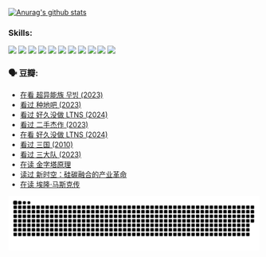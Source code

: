 
[![Anurag's github stats](https://github-readme-stats.vercel.app/api?username=w940853815)](https://github.com/anuraghazra/github-readme-stats)

### Skills:

<code><img height="32" src="https://cdn.jsdelivr.net/npm/simple-icons@v5/icons/python.svg"></code>
<code><img height="32" src="https://cdn.jsdelivr.net/npm/simple-icons@v5/icons/javascript.svg"></code>
<code><img height="32" src="https://cdn.jsdelivr.net/npm/simple-icons@v5/icons/django.svg"></code>
<code><img height="32" src="https://cdn.jsdelivr.net/npm/simple-icons@v5/icons/flask.svg"></code>
<code><img height="32" src="https://cdn.jsdelivr.net/npm/simple-icons@v5/icons/vuetify.svg"></code>
<code><img height="32" src="https://cdn.jsdelivr.net/npm/simple-icons@v5/icons/git.svg"></code>
<code><img height="32" src="https://cdn.jsdelivr.net/npm/simple-icons@v5/icons/docker.svg"></code>
<code><img height="32" src="https://cdn.jsdelivr.net/npm/simple-icons@v5/icons/postgresql.svg"></code>
<code><img height="32" src="https://cdn.jsdelivr.net/npm/simple-icons@v5/icons/elasticsearch.svg"></code>
<code><img height="32" src="https://cdn.jsdelivr.net/npm/simple-icons@v5/icons/macos.svg"></code>
<code><img height="32" src="https://cdn.jsdelivr.net/npm/simple-icons@v5/icons/linux.svg"></code>

### 🗣 豆瓣:

<!-- DOUBAN-ACTIVITIES:START -->
- [在看 超异能族 무빙‎ (2023)](https://www.douban.com/people/136069238/status/4527291077/?_i=08445766)
- [看过 种地吧‎ (2023)](https://www.douban.com/people/136069238/status/4527289637/?_i=08445766)
- [看过 好久没做 LTNS‎ (2024)](https://www.douban.com/people/136069238/status/4527289515/?_i=08445766)
- [看过 二手杰作‎ (2023)](https://www.douban.com/people/136069238/status/4522502716/?_i=08445766)
- [在看 好久没做 LTNS‎ (2024)](https://www.douban.com/people/136069238/status/4521969883/?_i=08445766)
- [看过 三国‎ (2010)](https://www.douban.com/people/136069238/status/4521634661/?_i=08445766)
- [看过 三大队‎ (2023)](https://www.douban.com/people/136069238/status/4510323325/?_i=08445766)
- [在读 金字塔原理](https://www.douban.com/people/136069238/status/4507497587/?_i=08445766)
- [读过 新时空：硅碳融合的产业革命](https://www.douban.com/people/136069238/status/4506659177/?_i=08445766)
- [在读 埃隆·马斯克传](https://www.douban.com/people/136069238/status/4500417190/?_i=08445766)
<!-- DOUBAN-ACTIVITIES:END -->


![Snake animation](https://raw.githubusercontent.com/w940853815/w940853815/output/github-contribution-grid-snake.svg)

<!--
**w940853815/w940853815** is a ✨ _special_ ✨ repository because its `README.md` (this file) appears on your GitHub profile.

Here are some ideas to get you started:

- 🔭 I’m currently working on ...
- 🌱 I’m currently learning ...
- 👯 I’m looking to collaborate on ...
- 🤔 I’m looking for help with ...
- 💬 Ask me about ...
- 📫 How to reach me: ...
- 😄 Pronouns: ...
- ⚡ Fun fact: ...
-->
